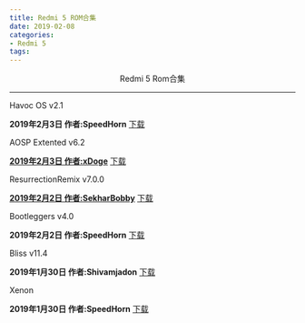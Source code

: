```yaml
---
title: Redmi 5 ROM合集
date: 2019-02-08
categories:
- Redmi 5
tags:
---
```

<center>Redmi 5 Rom合集</center>

---
Havoc OS v2.1

__2019年2月3日 作者:SpeedHorn__  [下载](https://www.baidu.com)


AOSP Extented v6.2

[__2019年2月3日 作者:xDoge__](https://forum.xda-developers.com/redmi-5/development/rom-aospextended-rom-v6-2-t3890201) [下载](https://www.baidu.com)

ResurrectionRemix v7.0.0

[__2019年2月2日 作者:SekharBobby__](https://forum.xda-developers.com/redmi-5/development/rom-resurrection-remix-v7-0-t3891692) [下载](https://www.baidu.com)

Bootleggers v4.0

__2019年2月2日 作者:SpeedHorn__ [下载](https://www.baidu.com)

Bliss v11.4

__2019年1月30日 作者:Shivamjadon__ [下载](https://www.baidu.com)

Xenon

__2019年1月30日 作者:SpeedHorn__ [下载](https://www.baidu.com)


